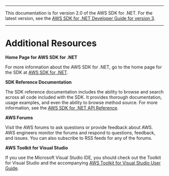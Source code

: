 --------

This documentation is for version 2\.0 of the AWS SDK for \.NET\. For the latest version, see the [AWS SDK for \.NET Developer Guide for version 3](https://docs.aws.amazon.com/AWSSdkDocsNET/V3/DeveloperGuide/welcome.html)\.

--------

# Additional Resources<a name="net-dg-additional-resources"></a>

 **Home Page for AWS SDK for \.NET** 

For more information about the AWS SDK for \.NET, go to the home page for the SDK at [AWS SDK for \.NET](https://aws.amazon.com/sdk-for-net/)\.

 **SDK Reference Documentation** 

The SDK reference documentation includes the ability to browse and search across all code included with the SDK\. It provides thorough documentation, usage examples, and even the ability to browse method source\. For more information, see the [AWS SDK for \.NET API Reference](https://docs.aws.amazon.com/sdkfornet/latest/apidocs/Index.html)\.

 **AWS Forums** 

Visit the AWS forums to ask questions or provide feedback about AWS\. AWS engineers monitor the forums and respond to questions, feedback, and issues\. You can also subscribe to RSS feeds for any of the forums\.

 **AWS Toolkit for Visual Studio** 

If you use the Microsoft Visual Studio IDE, you should check out the Toolkit for Visual Studio and the accompanying [AWS Toolkit for Visual Studio User Guide](https://docs.aws.amazon.com/toolkit-for-visual-studio/latest/user-guide/)\.